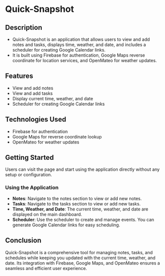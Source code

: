 # Quick-Snapshot

## Description
- Quick-Snapshot is an application that allows users to view and add notes and tasks, displays time, weather, and date, and includes a scheduler for creating Google Calendar links. 
- It is built using Firebase for authentication, Google Maps reverse coordinate for location services, and OpenMateo for weather updates.

## Features
- View and add notes
- View and add tasks
- Display current time, weather, and date
- Scheduler for creating Google Calendar links

## Technologies Used
- Firebase for authentication
- Google Maps for reverse coordinate lookup
- OpenMateo for weather updates

## Getting Started
Users can visit the page and start using the application directly without any setup or configuration.

### Using the Application
- **Notes**: Navigate to the notes section to view or add new notes.
- **Tasks**: Navigate to the tasks section to view or add new tasks.
- **Time, Weather, and Date**: The current time, weather, and date are displayed on the main dashboard.
- **Scheduler**: Use the scheduler to create and manage events. You can generate Google Calendar links for easy scheduling.

## Conclusion
Quick-Snapshot is a comprehensive tool for managing notes, tasks, and schedules while keeping you updated with the current time, weather, and date. Its integration with Firebase, Google Maps, and OpenMateo ensures a seamless and efficient user experience.
